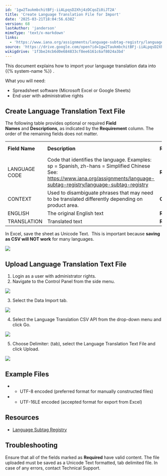 ```yaml
---
id: '1gw2TaukmbchitBFj-iiALpqsD2Xhj4zDCqoZi0iJT2A'
title: 'Create Language Translation File for Import'
date: '2025-03-21T18:04:56.638Z'
version: 68
lastAuthor: 'janderson'
mimeType: 'text/x-markdown'
links:
  - 'https://www.iana.org/assignments/language-subtag-registry/language-subtag-registry'
source: 'https://drive.google.com/open?id=1gw2TaukmbchitBFj-iiALpqsD2Xhj4zDCqoZi0iJT2A'
wikigdrive: '1f3be24cb6d0e684833cf8ee6161c6af8024a3bd'
---
```

This document explains how to import your language translation data into  {{% system-name %}} .

What you will need:

* Spreadsheet software (Microsoft Excel or Google Sheets)
* End user with administrative rights

## Create Language Translation Text File

The following table provides optional or required **Field Names** and **Descriptions**, as indicated by the **Requirement** column. The order of the remaining fields does not matter.

<table>
<tr>
<td><strong>Field Name</strong></td>
<td><strong>Description</strong></td>
<td><strong>Requirement</strong></td>
<td><strong>Column Header Name</strong></td>
</tr>
<tr>
<td>LANGUAGE CODE</td>
<td>Code that identifies the language. Examples: sp = Spanish, zh-hans = Simplified Chinese<br />
See: <a href="https://www.iana.org/assignments/language-subtag-registry/language-subtag-registry">https://www.iana.org/assignments/language-subtag-registry/language-subtag-registry</a></td>
<td><strong>Required</strong></td>
<td>LANGUAGE CODE</td>
</tr>
<tr>
<td>CONTEXT</td>
<td>Used to disambiguate phrases that may need to be translated differently depending on product area.</td>
<td><strong>Optional</strong></td>
<td>CONTEXT</td>
</tr>
<tr>
<td>ENGLISH</td>
<td>The original English text</td>
<td><strong>Required</strong></td>
<td>ENGLISH</td>
</tr>
<tr>
<td>TRANSLATION</td>
<td>Translated text</td>
<td><strong>Required</strong></td>
<td>TRANSLATION</td>
</tr>
</table>

In Excel, save the sheet as Unicode Text.  This is important because **saving as CSV will NOT work** for many languages.

![](../create-language-translation-file-for-import.assets/25dc2afd0528e1c7a27167edd30ed8d1.png)

## Upload Language Translation Text File

1. Login as a user with administrator rights.
2. Navigate to the Control Panel from the side menu.

![](../create-language-translation-file-for-import.assets/8ab961d7a89701d2402e688b375da2e1.png)

3. Select the Data Import tab.

![](../create-language-translation-file-for-import.assets/197af282190b350e97494ffba0636d29.png)

4. Select the Language Translation CSV API from the drop-down menu and click Go.

![](../create-language-translation-file-for-import.assets/54cd31630e4b044a2caeb7278c721a22.png)

5. Choose Delimiter: (tab), select the Language Translation Text File and click Upload.

![](../create-language-translation-file-for-import.assets/a20e7b30d9fd81f1bcb85dc70d3b93ec.png)

## Example Files

* - UTF-8 encoded (preferred format for manually constructed files)
* - UTF-16LE encoded (accepted format for export from Excel)

## Resources

* [Language Subtag Registry](https://www.iana.org/assignments/language-subtag-registry/language-subtag-registry)

## Troubleshooting

Ensure that all of the fields marked as **Required** have valid content. The file uploaded must be saved as a Unicode Text formatted, tab delimited file. In case of any errors, contact Technical Support.
